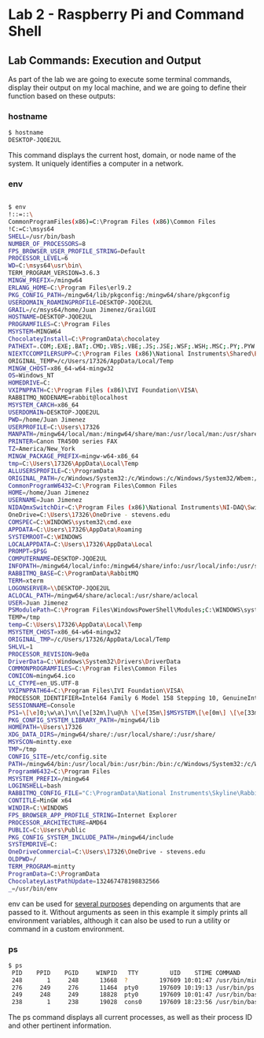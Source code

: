 # Lab 2 - Raspberry Pi and Command Shell

## Lab Commands: Execution and Output

As part of the lab we are going to execute some terminal commands, display their output on my local machine, and we are going to define their function based on these outputs:

### hostname

```bash
$ hostname
DESKTOP-JQOE2UL
```

This command displays the current host, domain, or node name of the system. It uniquely identifies a computer in a network.

### env

```bash

$ env
!::=::\
CommonProgramFiles(x86)=C:\Program Files (x86)\Common Files
!C:=C:\msys64
SHELL=/usr/bin/bash
NUMBER_OF_PROCESSORS=8
FPS_BROWSER_USER_PROFILE_STRING=Default
PROCESSOR_LEVEL=6
WD=C:\msys64\usr\bin\
TERM_PROGRAM_VERSION=3.6.3
MINGW_PREFIX=/mingw64
ERLANG_HOME=C:\Program Files\erl9.2
PKG_CONFIG_PATH=/mingw64/lib/pkgconfig:/mingw64/share/pkgconfig
USERDOMAIN_ROAMINGPROFILE=DESKTOP-JQOE2UL
GRAIL=/c/msys64/home/Juan Jimenez/GrailGUI
HOSTNAME=DESKTOP-JQOE2UL
PROGRAMFILES=C:\Program Files
MSYSTEM=MINGW64
ChocolateyInstall=C:\ProgramData\chocolatey
PATHEXT=.COM;.EXE;.BAT;.CMD;.VBS;.VBE;.JS;.JSE;.WSF;.WSH;.MSC;.PY;.PYW
NIEXTCCOMPILERSUPP=C:\Program Files (x86)\National Instruments\Shared\ExternalCompilerSupport\C\
ORIGINAL_TEMP=/c/Users/17326/AppData/Local/Temp
MINGW_CHOST=x86_64-w64-mingw32
OS=Windows_NT
HOMEDRIVE=C:
VXIPNPPATH=C:\Program Files (x86)\IVI Foundation\VISA\
RABBITMQ_NODENAME=rabbit@localhost
MSYSTEM_CARCH=x86_64
USERDOMAIN=DESKTOP-JQOE2UL
PWD=/home/Juan Jimenez
USERPROFILE=C:\Users\17326
MANPATH=/mingw64/local/man:/mingw64/share/man:/usr/local/man:/usr/share/man:/usr/man:/share/man
PRINTER=Canon TR4500 series FAX
TZ=America/New_York
MINGW_PACKAGE_PREFIX=mingw-w64-x86_64
tmp=C:\Users\17326\AppData\Local\Temp
ALLUSERSPROFILE=C:\ProgramData
ORIGINAL_PATH=/c/Windows/System32:/c/Windows:/c/Windows/System32/Wbem:/c/Windows/System32/WindowsPowerShell/v1.0/
CommonProgramW6432=C:\Program Files\Common Files
HOME=/home/Juan Jimenez
USERNAME=Juan Jimenez
NIDAQmxSwitchDir=C:\Program Files (x86)\National Instruments\NI-DAQ\Switch\
OneDrive=C:\Users\17326\OneDrive - stevens.edu
COMSPEC=C:\WINDOWS\system32\cmd.exe
APPDATA=C:\Users\17326\AppData\Roaming
SYSTEMROOT=C:\WINDOWS
LOCALAPPDATA=C:\Users\17326\AppData\Local
PROMPT=$P$G
COMPUTERNAME=DESKTOP-JQOE2UL
INFOPATH=/mingw64/local/info:/mingw64/share/info:/usr/local/info:/usr/share/info:/usr/info:/share/info
RABBITMQ_BASE=C:\ProgramData\RabbitMQ
TERM=xterm
LOGONSERVER=\\DESKTOP-JQOE2UL
ACLOCAL_PATH=/mingw64/share/aclocal:/usr/share/aclocal
USER=Juan Jimenez
PSModulePath=C:\Program Files\WindowsPowerShell\Modules;C:\WINDOWS\system32\WindowsPowerShell\v1.0\Modules;C:\Program Files (x86)\Microsoft SQL Server\120\Tools\PowerShell\Modules\
TEMP=/tmp
temp=C:\Users\17326\AppData\Local\Temp
MSYSTEM_CHOST=x86_64-w64-mingw32
ORIGINAL_TMP=/c/Users/17326/AppData/Local/Temp
SHLVL=1
PROCESSOR_REVISION=9e0a
DriverData=C:\Windows\System32\Drivers\DriverData
COMMONPROGRAMFILES=C:\Program Files\Common Files
CONICON=mingw64.ico
LC_CTYPE=en_US.UTF-8
VXIPNPPATH64=C:\Program Files\IVI Foundation\VISA\
PROCESSOR_IDENTIFIER=Intel64 Family 6 Model 158 Stepping 10, GenuineIntel
SESSIONNAME=Console
PS1=\[\e]0;\w\a\]\n\[\e[32m\]\u@\h \[\e[35m\]$MSYSTEM\[\e[0m\] \[\e[33m\]\w\[\e[0m\]\n\$
PKG_CONFIG_SYSTEM_LIBRARY_PATH=/mingw64/lib
HOMEPATH=\Users\17326
XDG_DATA_DIRS=/mingw64/share/:/usr/local/share/:/usr/share/
MSYSCON=mintty.exe
TMP=/tmp
CONFIG_SITE=/etc/config.site
PATH=/mingw64/bin:/usr/local/bin:/usr/bin:/bin:/c/Windows/System32:/c/Windows:/c/Windows/System32/Wbem:/c/Windows/System32/WindowsPowerShell/v1.0/:/usr/bin/site_perl:/usr/bin/vendor_perl:/usr/bin/core_perl:/c/msys64/home/Juan Jimenez/GrailGUI/bin
ProgramW6432=C:\Program Files
MSYSTEM_PREFIX=/mingw64
LOGINSHELL=bash
RABBITMQ_CONFIG_FILE="C:\ProgramData\National Instruments\Skyline\RabbitMQ\rabbitmq"
CONTITLE=MinGW x64
WINDIR=C:\WINDOWS
FPS_BROWSER_APP_PROFILE_STRING=Internet Explorer
PROCESSOR_ARCHITECTURE=AMD64
PUBLIC=C:\Users\Public
PKG_CONFIG_SYSTEM_INCLUDE_PATH=/mingw64/include
SYSTEMDRIVE=C:
OneDriveCommercial=C:\Users\17326\OneDrive - stevens.edu
OLDPWD=/
TERM_PROGRAM=mintty
ProgramData=C:\ProgramData
ChocolateyLastPathUpdate=132467478198832566
_=/usr/bin/env
```

env can be used for [several purposes](https://www.geeksforgeeks.org/env-command-in-linux-with-examples/) depending on arguments that are passed to it. Without arguments as seen in this example it simply prints all environment variables, although it can also be used to run a utility or command in a custom environment. 

### ps

```bash
$ ps
 PID    PPID    PGID     WINPID   TTY         UID    STIME COMMAND
 248       1     248      13668  ?         197609 10:01:47 /usr/bin/mintty
 276     249     276      11464  pty0      197609 10:19:13 /usr/bin/ps
 249     248     249      18828  pty0      197609 10:01:47 /usr/bin/bash
 238       1     238      19028  cons0     197609 18:23:56 /usr/bin/bash
```

The ps command displays all current processes, as well as their process ID and other pertinent information.
